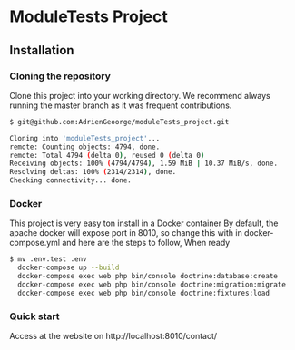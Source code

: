 # ModuleTests Project

## Installation
### Cloning the repository

Clone this project into your working directory. We recommend always running the master branch as it was frequent contributions.

```bash
$ git@github.com:AdrienGeoorge/moduleTests_project.git

Cloning into 'moduleTests_project'...
remote: Counting objects: 4794, done.
remote: Total 4794 (delta 0), reused 0 (delta 0)
Receiving objects: 100% (4794/4794), 1.59 MiB | 10.37 MiB/s, done.
Resolving deltas: 100% (2314/2314), done.
Checking connectivity... done.

```
### Docker
This project is very easy ton install in a Docker container
By default, the apache docker will expose port in 8010, so change this with in docker-compose.yml and here are the steps to follow, When ready
```bash
$ mv .env.test .env
  docker-compose up --build 
  docker-compose exec web php bin/console doctrine:database:create
  docker-compose exec web php bin/console doctrine:migration:migrate
  docker-compose exec web php bin/console doctrine:fixtures:load 
```
### Quick start
Access at the website on http://localhost:8010/contact/
